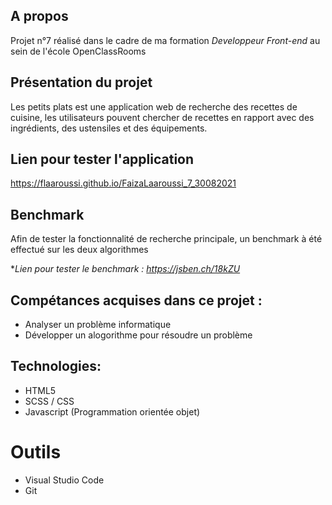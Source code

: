 ## A propos

Projet n°7 réalisé dans le cadre de ma formation *Developpeur Front-end* au sein de l'école OpenClassRooms

## Présentation du projet
Les petits plats est une application web de recherche des recettes de cuisine, les utilisateurs pouvent chercher de recettes en rapport avec des ingrédients, des ustensiles et des équipements.

## Lien pour tester l'application

<a href="https://flaaroussi.github.io/FaizaLaaroussi_7_30082021">https://flaaroussi.github.io/FaizaLaaroussi_7_30082021</a>

## Benchmark
Afin de tester la fonctionnalité de recherche principale, un benchmark à été effectué sur les deux algorithmes

**Lien pour tester le benchmark : https://jsben.ch/18kZU*


## Compétances acquises dans ce projet :
   * Analyser un problème informatique
   * Développer un alogorithme pour résoudre un problème 


## Technologies:
   * HTML5
   * SCSS / CSS
   * Javascript (Programmation orientée objet)

# Outils
   * Visual Studio Code
   * Git
   


      